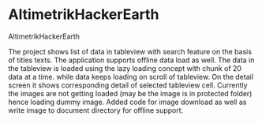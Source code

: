 # AltimetrikHackerEarth
AltimetrikHackerEarth

The project shows list of data in tableview with search feature on the basis of titles texts. The application supports offline data load as well.
The data in the tableview is loaded using the lazy loading concept with chunk of 20 data at a time. while data keeps loading on scroll of tableview.
On the detail screen it shows corresponding detail of selected tableview cell. Currently the images are not getting loaded (may be the image is in protected folder) hence loading dummy image.
Added code for image download as well as write image to document directory for offline support.
